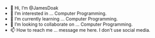 - 👋 Hi, I’m @JamesDoak
- 👀 I’m interested in ... Computer Programming.
- 🌱 I’m currently learning ... Computer Programming.
- 💞️ I’m looking to collaborate on ... Computer Programming.
- 📫 How to reach me ... message me here. I don't use social media.

<!---
JamesDoak/JamesDoak is a ✨ special ✨ repository because its `README.md` (this file) appears on your GitHub profile.
You can click the Preview link to take a look at your changes.
--->
